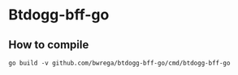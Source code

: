 # Btdogg-bff-go

## How to compile
```shell
go build -v github.com/bwrega/btdogg-bff-go/cmd/btdogg-bff-go
```
